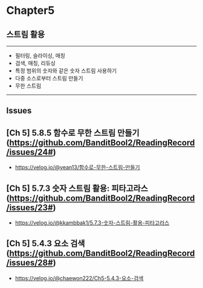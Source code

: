 # Chapter5
## 스트림 활용

---
- 필터링, 슬라이싱, 매칭
- 검색, 매칭, 리듀싱
- 특정 범위의 숫자와 같은 숫자 스트림 사용하기
- 다중 소스로부터 스트림 만들기
- 무한 스트림
---

## Issues
## [Ch 5] 5.8.5 함수로 무한 스트림 만들기 (https://github.com/BanditBool2/ReadingRecord/issues/24#)
- https://velog.io/@yean13/함수로-무한-스트림-만들기
  
## [Ch 5] 5.7.3 숫자 스트림 활용: 피타고라스(https://github.com/BanditBool2/ReadingRecord/issues/23#)
- https://velog.io/@kkambbak1/5.7.3-숫자-스트림-활용-피타고라스

## [Ch 5] 5.4.3 요소 검색 (https://github.com/BanditBool2/ReadingRecord/issues/28#)
- https://velog.io/@chaewon222/Ch5-5.4.3-요소-검색
